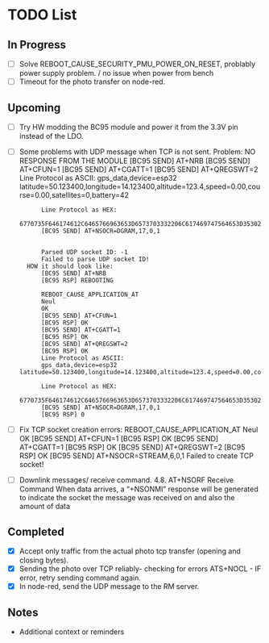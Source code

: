 # TODO List

## In Progress
- [ ] Solve REBOOT_CAUSE_SECURITY_PMU_POWER_ON_RESET, problably power supply problem. / no issue when power from bench
- [ ] Timeout for the photo transfer on node-red.

## Upcoming
- [ ] Try HW modding the BC95 module and power it from the 3.3V pin instead of the LDO.
- [ ] Some problems with UDP message when TCP is not sent. 
        Problem: NO RESPONSE FROM THE MODULE
            [BC95 SEND] AT+NRB
            [BC95 SEND] AT+CFUN=1
            [BC95 SEND] AT+CGATT=1
            [BC95 SEND] AT+QREGSWT=2
            Line Protocol as ASCII:
            gps_data,device=esp32 latitude=50.123400,longitude=14.123400,altitude=123.4,speed=0.00,course=0.00,satellites=0,battery=42

            Line Protocol as HEX:
            6770735F646174612C6465766963653D6573703332206C617469747564653D35302E3132333430302C6C6F6E6769747564653D31342E3132333430302C616C7469747564653D3132332E342C73706565643D302E30302C636F757273653D302E30302C736174656C6C697465733D302C626174746572793D3432
            [BC95 SEND] AT+NSOCR=DGRAM,17,0,1


            Parsed UDP socket ID: -1
            Failed to parse UDP socket ID!
        HOW it should look like:
            [BC95 SEND] AT+NRB
            [BC95 RSP] REBOOTING

            REBOOT_CAUSE_APPLICATION_AT
            Neul 
            OK
            [BC95 SEND] AT+CFUN=1
            [BC95 RSP] OK
            [BC95 SEND] AT+CGATT=1
            [BC95 RSP] OK
            [BC95 SEND] AT+QREGSWT=2
            [BC95 RSP] OK
            Line Protocol as ASCII:
            gps_data,device=esp32 latitude=50.123400,longitude=14.123400,altitude=123.4,speed=0.00,course=0.00,satellites=0,battery=42

            Line Protocol as HEX:
            6770735F646174612C6465766963653D6573703332206C617469747564653D35302E3132333430302C6C6F6E6769747564653D31342E3132333430302C616C7469747564653D3132332E342C73706565643D302E30302C636F757273653D302E30302C736174656C6C697465733D302C626174746572793D3432
            [BC95 SEND] AT+NSOCR=DGRAM,17,0,1
            [BC95 RSP] 0
- [ ] Fix TCP socket creation errors:
        REBOOT_CAUSE_APPLICATION_AT
        Neul 
        OK
        [BC95 SEND] AT+CFUN=1
        [BC95 RSP] OK
        [BC95 SEND] AT+CGATT=1
        [BC95 RSP] OK
        [BC95 SEND] AT+QREGSWT=2
        [BC95 RSP] OK
        [BC95 SEND] AT+NSOCR=STREAM,6,0,1
        Failed to create TCP socket!
- [ ] Downlink messages/ receive command.
        4.8. AT+NSORF Receive Command
        When data arrives, a “+NSONMI” response will be generated to indicate the socket the message was received on and also the amount of data

## Completed
- [x] Accept only traffic from the actual photo tcp transfer (opening and closing bytes). 
- [x] Sending the photo over TCP reliably- checking for errors ATS+NOCL - IF error, retry sending command again.
- [x] In node-red, send the UDP message to the RM server.

## Notes
* Additional context or reminders 

